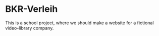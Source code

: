 # BKR-Verleih
This is a school project, where we should make a website for a fictional video-library company.

